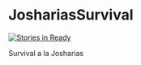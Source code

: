 JoshariasSurvival
=================

[![Stories in Ready](https://badge.waffle.io/Terasology/JoshariasSurvival.png?label=ready&title=Ready)](http://waffle.io/Terasology/JoshariasSurvival)

Survival a la Josharias
